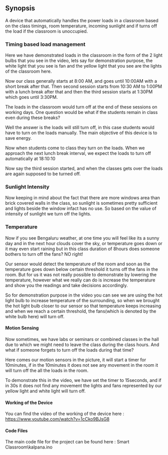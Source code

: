 ## Synopsis

A device that automatically handles the power loads in a classroom based on the class timings, room temperature, incoming sunlight and if turns off the load if the
classroom is unoccupied.

### Timing based load management

Here we have demonstrated loads in the classroom in the form of the 2 light bulbs that you see in the video, lets say for demonstration purpose, the
white light that you see is fan and the yellow light that you see are the lights of the classroom here.

Now our class generally starts at 8:00 AM, and goes until 10:00AM with a short break after that. Then second session starts from 10:30 AM to 1:00PM with a 
lunch break after that and then the third session starts at 1:30PM which goes until 3:30PM.

The loads in the classroom would turn off at the end of these sessions on working days.
One question would be what if the students remain in class even during these breaks?

Well the answer is the loads will still turn off, in this case students would have to turn on the loads manually. The main objective of this device is to save energy.

Now when students come to class they turn on the loads. 
When we approach the next lunch break interval, we expect the loads to turn off automatically at 18:10:10 

Now say the third session started, and when the classes gets over the loads are again supposed to be turned off. 

### Sunlight Intensity

Now keeping in mind about the fact that there are more windows area than brick covered walls in the class, so sunlight is sometimes pretty 
sufficient and lights beside the window infact has no use. So based on the value of intensity of sunlight we turn off the lights.

### Temperature 
Now if you see Bengaluru weather, at one time you will feel like its a sunny day and in the next hour clouds cover the sky, or temperature goes down or 
it may even start raining but in this class duration of 8hours does someone bothers to turn off the fans? NO right!

Our sensor would detect the temperature of the room and soon as the temperature goes down below certain threshold it turns off the fans in the room. 
But for us it was not really possible to demonstrate by lowering the temperature, however what we really can do is increase the temperature and show you the 
readings and take decisions accordingly.

So for demonstration purpose in the video you can see we are using the hot light bulb to increase temperature of the surrounding, 
so when we brought the hot light bulb closer to our sensor so that temperature keeps increasing and when we reach a certain threshold, 
the fans(which is denoted by the white bulb here) will turn off.

#### Motion Sensing
Now sometimes, we have labs or seminars or combined classes in the hall due to which we might need to leave the class during the class hours. 
And what if someone forgets to turn off the loads during that time?

Here comes our motion sensors in the picture, it will start a timer for 10minutes, if in the 10minutes it does not see any movement in the room it will turn off 
the all the loads in the room.

To demonstrate this in the video, we have set the timer to 15seconds, and if in 30s it does not find any movement the lights and fans represented by our yellow light
and white light will turn off.

#### Working of the Device 

You can find the video of the working of the device here : https://www.youtube.com/watch?v=1cCko9BJsG8

#### Code Files

The main code file for the project can be found here : Smart Classroom\kalpana.ino

